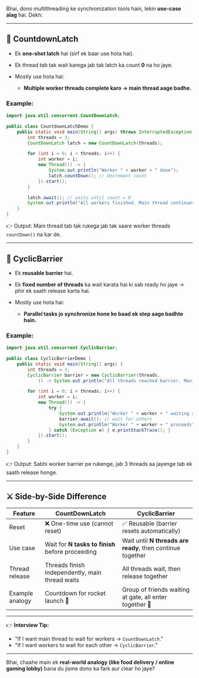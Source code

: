 Bhai, dono multithreading ke synchronization tools hain, lekin **use-case alag** hai. Dekh:

---

## 🔑 **CountdownLatch**

* Ek **one-shot latch** hai (sirf ek baar use hota hai).
* Ek thread tab tak wait karega jab tak latch ka count **0** na ho jaye.
* Mostly use hota hai:

  * **Multiple worker threads complete karo → main thread aage badhe.**

### Example:

```java
import java.util.concurrent.CountDownLatch;

public class CountdownLatchDemo {
    public static void main(String[] args) throws InterruptedException {
        int threads = 3;
        CountDownLatch latch = new CountDownLatch(threads);

        for (int i = 0; i < threads; i++) {
            int worker = i;
            new Thread(() -> {
                System.out.println("Worker " + worker + " done");
                latch.countDown(); // decrement count
            }).start();
        }

        latch.await(); // waits until count = 0
        System.out.println("All workers finished. Main thread continues...");
    }
}
```

👉 Output: Main thread tab tak rukega jab tak saare worker threads `countDown()` na kar de.

---

## 🔑 **CyclicBarrier**

* Ek **reusable barrier** hai.
* Ek **fixed number of threads** ka wait karata hai ki sab ready ho jaye → phir ek saath release karta hai.
* Mostly use hota hai:

  * **Parallel tasks jo synchronize hone ke baad ek step aage badhte hain.**

### Example:

```java
import java.util.concurrent.CyclicBarrier;

public class CyclicBarrierDemo {
    public static void main(String[] args) {
        int threads = 3;
        CyclicBarrier barrier = new CyclicBarrier(threads, 
            () -> System.out.println("All threads reached barrier. Moving together..."));

        for (int i = 0; i < threads; i++) {
            int worker = i;
            new Thread(() -> {
                try {
                    System.out.println("Worker " + worker + " waiting at barrier");
                    barrier.await(); // wait for others
                    System.out.println("Worker " + worker + " proceeds");
                } catch (Exception e) { e.printStackTrace(); }
            }).start();
        }
    }
}
```

👉 Output: Sabhi worker barrier pe rukenge, jab 3 threads aa jayenge tab ek saath release honge.

---

## ⚔️ Side-by-Side Difference

| Feature         | **CountDownLatch**                               | **CyclicBarrier**                                          |
| --------------- | ------------------------------------------------ | ---------------------------------------------------------- |
| Reset           | ❌ One-time use (cannot reset)                    | ✅ Reusable (barrier resets automatically)                  |
| Use case        | Wait for **N tasks to finish** before proceeding | Wait until **N threads are ready**, then continue together |
| Thread release  | Threads finish independently, main thread waits  | All threads wait, then release together                    |
| Example analogy | Countdown for rocket launch 🚀                   | Group of friends waiting at gate, all enter together 🎉    |

---

👉 **Interview Tip:**

* "If I want main thread to wait for workers → `CountDownLatch`."
* "If I want workers to wait for each other → `CyclicBarrier`."

---

Bhai, chaahe main ek **real-world analogy (like food delivery / online gaming lobby)** bana du jisme dono ka fark aur clear ho jaye?
